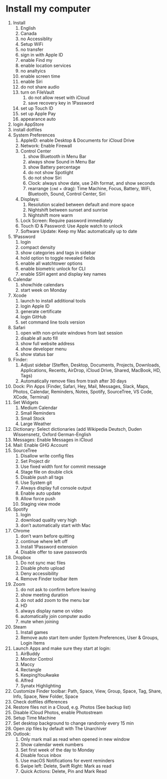 # Install my computer

1. Install
    1. English
    2. Canada
    3. no Accessiblity
    4. Setup WiFi
    5. no transfer
    6. sign in with Apple ID
    7. enable Find my
    8. enable location services
    9. no analtyics
    10. enable screen time
    11. enable Siri
    12. do not share audio
    13. turn on FileVault
        1. do not allow reset with iCloud
        2. save recovery key in 1Password
    15. set up Touch ID
    16. set up Apple Pay
    17. appearance auto
2. login AppStore
3. install dotfiles
4. System Preferences
    1. AppleID: enable Desktop & Documents for iCloud Drive
    2. Network: Enable Firewall
    3. Control Center
        1. show Bluetooth in Menu Bar
        2. always show Sound in Menu Bar
        3. show Battery percentage
        4. do not show Spotlight
        5. do not show Siri
        6. Clock: always show date, use 24h format, and show seconds
        7. rearrange (`cmd` + drag): Time Machine, Focus, Battery, WiFi, Bluetooth, Sound, Control Center, Siri
    4. Displays:
        1. Resolution scaled between default and more space
        1. Nightshift between sunset and sunrise
        1. Nightshift more warm
    5. Lock Screen: Require password immediately
    6. Touch ID & Password: Use Apple watch to unlock
    7. Software Update: Keep my Mac automatically up to date
5. 1Password
    1. login
    1. compact density
    1. show categories and tags in sidebar
    1. hold option to toggle revealed fields
    1. enable all watchtower options
    1. enable biometric unlock for CLI
    1. enable SSH agent and display key names
6. Calendar
    1. show/hide calendars
    2. start week on Monday
7. Xcode
    1. launch to install additional tools
    2. login Apple ID
    3. generate certificate
    4. login GitHub
    5. set command line tools version
8. Safari
    1. open with non-private windows from last session
    1. disable all auto fill
    1. show full website address
    1. show developer menu
    1. show status bar
9. Finder:
    1. Adjust sidebar (Steffen, Desktop, Documents, Projects, Downloads, Applications, Recents, AirDrop, iCloud Drive, Shared, MacBook, HD, Tags)
    1. Automatically remove files from trash after 30 days
10. Dock: Pin Apps (Finder, Safari, Hey, Mail, Messages, Slack, Maps, Photos, Calendar, Reminders, Notes, Spotify, SourceTree, VS Code, XCode, Terminal)
11. Set Widgets
    1. Medium Calendar
    2. Small Reminders
    3. Small Stock
    4. Large Weather
12. Dictionary: Select dictionaries (add Wikipedia Deutsch, Duden Wissensnetz, Oxford German-English
13. Messages: Enable Messages in iCloud
14. Mail: Enable GHG Account
15. SourceTree
    1. Disallow write config files
    2. Set Project dir
    3. Use fixed width font for commit message
    4. Stage file on double click
    5. Disable push all tags
    6. Use System git
    7. Always display full console output
    8. Enable auto update
    9. Allow force push
    10. Staging view mode
16. Spotify
    1. login
    1. download quality very high
    1. don’t automatically start with Mac
17. Chrome
    1. don’t warn before quitting
    1. continue where left off
    1. Install 1Password extension
    1. Disable offer to save passwords
18. Dropbox
    1. Do not sync mac files
    2. Disable photo upload
    3. Deny accessibility
    4. Remove Finder toolbar item
19. Zoom
    1. do not ask to confirm before leaving
    2. show meeting duration
    3. do not add zoom to the menu bar
    4. HD
    5. always display name on video
    6. automatically join computer audio
    7. mute when joining
20. Steam
    1. Install games
    2. Remove auto start item under System Preferences, User & Groups, Login Items
22. Launch Apps and make sure they start at login:
    1. AirBuddy
    2. Monitor Control
    3. Maccy
    4. Rectangle
    5. KeepingYouAwake
    6. Alfred
    7. Synatx Highlighting
23. Customize Finder toolbar: Path, Space, View, Group, Space, Tag, Share, Info, Space, New Folder, Space
24. Check dotfiles differences
25. Restore files not in a Cloud, e.g. Photos (See backup list)
26. Disable iCloud Photos, enable Photostream
27. Setup Time Machine
28. Set desktop background to change randomly every 15 min
29. Open zip files by default with The Unarchiver
30. Outlook:
    1. Only mark mail as read when opened in new window
    2. Show calendar week numbers
    3. Set first week of the day to Monday
    4. Disable focus inbox
    5. Use macOS Notifications for event reminders 
    6. Swipe left: Delete, Swift Right: Mark as read
    7. Quick Actions: Delete, Pin and Mark Read
